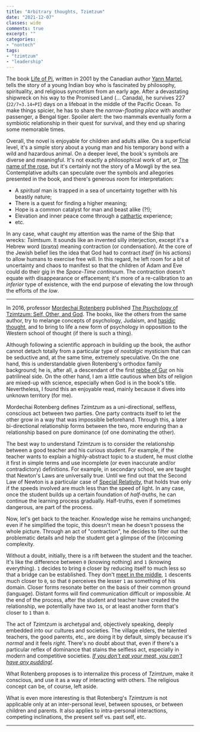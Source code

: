 ```yaml
---
title: "Arbitrary thoughts, Tzimtzum"
date: "2021-12-07"
classes: wide
comments: true
excerpt: ""
categories:
- "nontech"
tags:
- "tzimtzum"
- "leadership"
---
```


The book [Life of Pi](https://en.wikipedia.org/wiki/Life_of_Pi), written in 2001 by the Canadian author [Yann Martel](https://en.wikipedia.org/wiki/Yann_Martel), tells the story of a young Indian boy who is fascinated by philosophy, spirituality, and religious syncretism from an early age. After a devastating shipwreck on his way to the Promised Land (... Canada), he survives 227 (`22/7≈3.14≈PI`) days on a lifeboat in the middle of the Pacific Ocean. To make things spicier, he has to share the *narrow-floating place* with another passenger, a Bengal tiger. Spoiler alert: the two mammals eventually form a symbiotic relationship in their quest for survival, and they end up sharing some memorable times. 

Overall, the novel is enjoyable for children and adults alike. On a superficial level, it's a simple story about a young man and his temporary bond with a wild and hazardous animal. On a deeper level, the book's symbols are diverse and meaningful. It's not exactly a philosophical work of art, or [The name of the rose](https://en.wikipedia.org/wiki/The_Name_of_the_Rose), but it's certainly not the story of a Mowgli by the sea. Contemplative adults can speculate over the symbols and allegories presented in the book, and there's generous room for interpretation: 
* A *spiritual* man is trapped in a sea of uncertainty together with his beastly nature;
* There is a quest for finding a higher meaning;
* Hope is a common catalyst for man and beast alike (?!);
* Elevation and inner peace come through a [cathartic](https://en.wikipedia.org/wiki/Catharsis) experience;
* etc.

In any case, what caught my attention was the name of the Ship that wrecks: *Tsimtsum*. It sounds like an invented silly interjection, except it's a Hebrew word (צמצום) meaning contraction (or condensation). At the core of the Jewish belief lies the idea that God had to contract *itself* (in his actions) to allow humans to exercise free will. In this regard, he left room for a bit of uncertainty and chaos to manifest so that the children of Adam and Eve could do their gig in the *Space-Time continuum*. The contraction doesn't equate with disappearance or effacement; it's more of a re-calibration to an *inferior* type of existence, with the end purpose of elevating the low through the efforts of *the low*.

---

In 2016, professor [Mordechai Rotenberg](https://en.wikipedia.org/wiki/Mordechai_Rotenberg) published [The Psychology of Tzimtzum: Self, Other, and God](https://www.amazon.com/Psychology-Tzimtzum-Self-Other-God/dp/1592643841). The books, like the others from the same author, try to melange concepts of psychology, Judaism, and [hasidic thought](https://en.wikipedia.org/wiki/Hasidic_Judaism), and to bring to life a new form of psychology in opposition to the Western school of thought (if there is such a thing).

Although following a scientific approach in building up the book, the author cannot detach totally from a particular type of *nostalgic* mysticism that can be seductive and, at the same time, extremely speculative. On the one hand, this is understandable given Rotenberg's orthodox family background; he is, after all, a descendant of the first [rebbe of Gur](https://en.wikipedia.org/wiki/Yitzchak_Meir_Alter) on his patrilineal side. On the other hand, I am a little cautious when bits of religion are mixed-up with science, especially when God is in the book's title. Nevertheless, I found this an enjoyable read, mainly because it dives into unknown territory (for me). 

Mordechai Rotenberg defines *Tzimtzum* as a uni-directional, selfless, conscious act between two parties. One party contracts itself to let the other grow in a way that was impossible beforehand. Through this, a later bi-directional relationship forms between the two, more enduring than a relationship based on pure dominance (of one dominating the other). 

The best way to understand *Tzimtzum* is to consider the relationship between a good teacher and his curious student. For example, if the teacher wants to explain a highly-abstract topic to a student, he must clothe it first in simple terms and use incomplete (or even inaccurate and/or contradictory) definitions. For example, in secondary school, we are taught that Newton's Laws are universally true. Until we find out that the Second Law of Newton is a particular case of [Special Relativity](https://en.wikipedia.org/wiki/Special_relativity), that holds true only if the speeds involved are much less than the speed of light. In any case, once the student builds up a certain foundation of *half-truths*, he can continue the learning process gradually. Half-truths, even if sometimes dangerous, are part of the process. 

Now, let's get back to the teacher. Knowledge wise he remains unchanged; even if he simplified the topic, this doesn't mean he doesn't possess the whole picture. Through an act of "contraction", he decides to filter out the problematic details and help the student get a glimpse of the (in)coming complexity. 

Without a doubt, initially, there is a rift between the student and the teacher. It's like the difference between `0` (knowing nothing) and `1` (knowing everything). `1` decides to bring `0` closer by reducing itself to much less so that a bridge can be established. They don't [meet in the middle]({{site.url}}/assets/images/2021-12-07-on-tzimtzum/hands.jpg), `1` descents much closer to `0`, so that `0` perceives the lesser `1` as something of his domain. Closer forms resonate better on the basis of their common ground (language). Distant forms will find communication difficult or impossible. At the end of the process, after the student and teacher have created the relationship, we potentially have two `1`s, or at least another form that's closer to `1` than `0`.

The act of *Tzimtzum* is archetypal and, objectively speaking, deeply embedded into our cultures and societies. The village elders, the talented teachers, the good parents, etc., are doing it by default, simply because it's *normal* and it feels *right*. There's no doubt about that, even if there's a particular reflex of dominance that stains the selfless act, especially in modern and competitive societies. [*If you don't eat your meat, you can't have any pudding!*](https://www.youtube.com/watch?v=n5diMImYIIA). 

What Rotenberg proposes is to internalize this process of *Tzimtzum*, make it conscious, and use it as a way of interacting with others. The religious concept can be, of course, left aside. 

What is even more interesting is that Rotenberg's *Tzimtzum* is not applicable only at an inter-personal level, between spouses, or between children and parents. It also applies to intra-personal interactions, competing inclinations, the present self vs. past self, etc.

---


